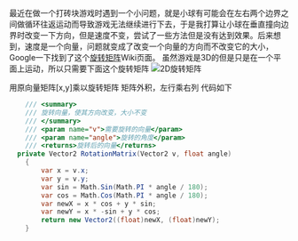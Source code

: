 最近在做一个打砖块游戏时遇到一个小问题，就是小球有可能会在左右两个边界之间做循环往返运动而导致游戏无法继续进行下去，于是我打算让小球在垂直撞向边界时改变一下方向，但是速度不变，尝试了一些方法但是没有达到效果。后来想到，速度是一个向量，问题就变成了改变一个向量的方向而不改变它的大小，Google一下找到了这个[旋转矩阵](https://zh.wikipedia.org/zh/%E6%97%8B%E8%BD%AC%E7%9F%A9%E9%98%B5)Wiki页面。
虽然游戏是3D的但是只是在一个平面上运动，所以只需要下面这个旋转矩阵
![2D旋转矩阵](http://images.cnblogs.com/cnblogs_com/castdream/763932/o_f12a2173c9fb0a5e8bd86a9408e70835.png)

用原向量矩阵[x,y]乘以旋转矩阵
矩阵外积，左行乘右列
代码如下
```cs
    /// <summary>
    /// 旋转向量，使其方向改变，大小不变
    /// </summary>
    /// <param name="v">需要旋转的向量</param>
    /// <param name="angle">旋转的角度</param>
    /// <returns>旋转后的向量</returns>
  private Vector2 RotationMatrix(Vector2 v, float angle)
    {
        var x = v.x;
        var y = v.y;
        var sin = Math.Sin(Math.PI * angle / 180);
        var cos = Math.Cos(Math.PI * angle / 180);
        var newX = x * cos + y * sin;
        var newY = x * -sin + y * cos;
        return new Vector2((float)newX, (float)newY);
    }
```

